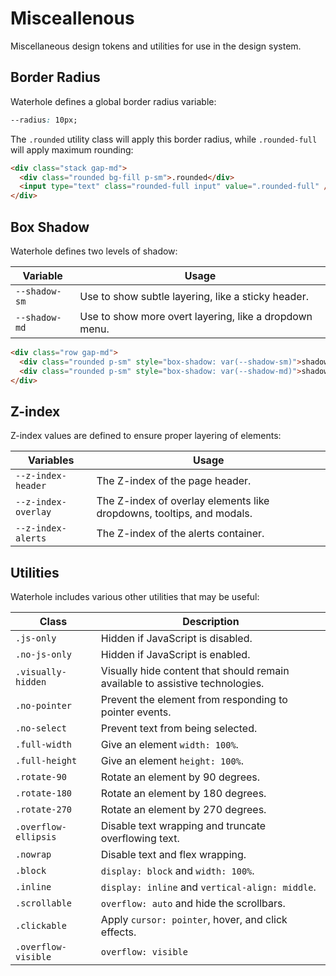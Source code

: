 # Misceallenous

Miscellaneous design tokens and utilities for use in the design system.

## Border Radius

Waterhole defines a global border radius variable:

```css
--radius: 10px;
```

The `.rounded` utility class will apply this border radius, while `.rounded-full` will apply maximum rounding:

```html render
<div class="stack gap-md">
  <div class="rounded bg-fill p-sm">.rounded</div>
  <input type="text" class="rounded-full input" value=".rounded-full" />
</div>
```

## Box Shadow

Waterhole defines two levels of shadow:

| Variable      | Usage                                                  |
| ------------- | ------------------------------------------------------ |
| `--shadow-sm` | Use to show subtle layering, like a sticky header.     |
| `--shadow-md` | Use to show more overt layering, like a dropdown menu. |

```html render
<div class="row gap-md">
  <div class="rounded p-sm" style="box-shadow: var(--shadow-sm)">shadow-sm</div>
  <div class="rounded p-sm" style="box-shadow: var(--shadow-md)">shadow-md</div>
</div>
```

## Z-index

Z-index values are defined to ensure proper layering of elements:

| Variables           | Usage                                                                 |
| ------------------- | --------------------------------------------------------------------- |
| `--z-index-header`  | The Z-index of the page header.                                       |
| `--z-index-overlay` | The Z-index of overlay elements like dropdowns, tooltips, and modals. |
| `--z-index-alerts`  | The Z-index of the alerts container.                                  |

## Utilities

Waterhole includes various other utilities that may be useful:

| Class                | Description                                                                   |
| -------------------- | ----------------------------------------------------------------------------- |
| `.js-only`           | Hidden if JavaScript is disabled.                                             |
| `.no-js-only`        | Hidden if JavaScript is enabled.                                              |
| `.visually-hidden`   | Visually hide content that should remain available to assistive technologies. |
| `.no-pointer`        | Prevent the element from responding to pointer events.                        |
| `.no-select`         | Prevent text from being selected.                                             |
| `.full-width`        | Give an element `width: 100%`.                                                |
| `.full-height`       | Give an element `height: 100%`.                                               |
| `.rotate-90`         | Rotate an element by 90 degrees.                                              |
| `.rotate-180`        | Rotate an element by 180 degrees.                                             |
| `.rotate-270`        | Rotate an element by 270 degrees.                                             |
| `.overflow-ellipsis` | Disable text wrapping and truncate overflowing text.                          |
| `.nowrap`            | Disable text and flex wrapping.                                               |
| `.block`             | `display: block` and `width: 100%`.                                           |
| `.inline`            | `display: inline` and `vertical-align: middle`.                               |
| `.scrollable`        | `overflow: auto` and hide the scrollbars.                                     |
| `.clickable`         | Apply `cursor: pointer`, hover, and click effects.                            |
| `.overflow-visible`  | `overflow: visible`                                                           |
